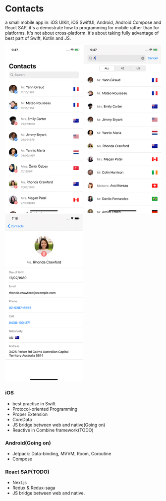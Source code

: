 # Contacts
 a small mobile app in: iOS UIKit, iOS SwiftUI, Android, Android Compose and React SAP, it's a demostrate how to programming for mobile rather than for platforms. It's not about cross-platform. it's about taking fully advantage of best part of Swift, Kotlin and JS.
 

<p float="left">
 <img src="/Design/ios-screenshot/home.png" width="250">
 
 <img src="/Design/ios-screenshot/search.png" width="250">
 
 <img src="/Design/ios-screenshot/detail.png" width="250">
</p>

### iOS

* best practise in Swift
* Protocol-oriented Programming
* Proper Extension
* CoreData
* JS bridge between web and native(Going on)
* Reactive in Combine framework(TODO)

### Android(Going on)

* Jetpack: Data-binding, MVVM, Room, Coroutine
* Compose

### React SAP(TODO)

* Next.js
* Redux & Redux-saga
* JS bridge between web and native.

